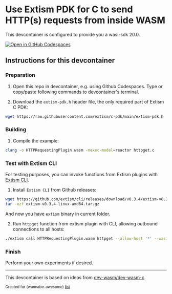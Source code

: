 # Use Extism PDK for С to send HTTP(s) requests from inside WASM

This devcontainer is configured to provide you a wasi-sdk 20.0.

[![Open in GitHub Codespaces](https://github.com/codespaces/badge.svg)](https://codespaces.new/wasm-outbound-http-examples/extism-c-pdk)


## Instructions for this devcontainer

### Preparation

1. Open this repo in devcontainer, e.g. using Github Codespaces.
   Type or copy/paste following commands to devcontainer's terminal.


2. Download the `extism-pdk.h` header file, the only required part of Extism C PDK:

```sh
wget https://raw.githubusercontent.com/extism/c-pdk/main/extism-pdk.h
```

### Building

1. Compile the example:

```sh
clang -o HTTPRequestingPlugin.wasm -mexec-model=reactor httpget.c
```

### Test with Extism CLI

For testing purposes, you can invoke functions from Extism plugins with [Extism CLI](https://github.com/extism/cli).

1. Install `Extism CLI` from Github releases: 

```sh
wget https://github.com/extism/cli/releases/download/v0.3.4/extism-v0.3.4-linux-amd64.tar.gz
tar -xzf extism-v0.3.4-linux-amd64.tar.gz
```

And now you have `extism` binary in current folder.

2. Run `httpget` function from extism plugin with CLI, allowing outbound connections to all hosts:

```sh
./extism call HTTPRequestingPlugin.wasm httpget --allow-host '*' --wasi
```

### Finish

Perform your own experiments if desired.

---

This devcontainer is based on ideas from [dev-wasm/dev-wasm-c](https://github.com/dev-wasm/dev-wasm-c).

<sub>Created for (wannabe-awesome) [list](https://github.com/vasilev/HTTP-request-from-inside-WASM)</sub>
